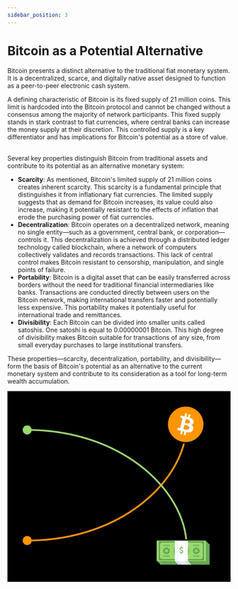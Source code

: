 ```yaml
---
sidebar_position: 3
---
```


# Bitcoin as a Potential Alternative

Bitcoin presents a distinct alternative to the traditional fiat monetary system. It is a decentralized, scarce, and digitally native asset designed to function as a peer-to-peer electronic cash system.   

A defining characteristic of Bitcoin is its fixed supply of 21 million coins. This limit is hardcoded into the Bitcoin protocol and cannot be changed without a consensus among the majority of network participants. This fixed supply stands in stark contrast to fiat currencies, where central banks can increase the money supply at their discretion. This controlled supply is a key differentiator and has implications for Bitcoin's potential as a store of value.   

Several key properties distinguish Bitcoin from traditional assets and contribute to its potential as an alternative monetary system:

- **Scarcity**: As mentioned, Bitcoin's limited supply of 21 million coins creates inherent scarcity. This scarcity is a fundamental principle that distinguishes it from inflationary fiat currencies. The limited supply suggests that as demand for Bitcoin increases, its value could also increase, making it potentially resistant to the effects of inflation that erode the purchasing power of fiat currencies.
- **Decentralization**: Bitcoin operates on a decentralized network, meaning no single entity—such as a government, central bank, or corporation—controls it. This decentralization is achieved through a distributed ledger technology called blockchain, where a network of computers collectively validates and records transactions. This lack of central control makes Bitcoin resistant to censorship, manipulation, and single points of failure.
- **Portability**: Bitcoin is a digital asset that can be easily transferred across borders without the need for traditional financial intermediaries like banks. Transactions are conducted directly between users on the Bitcoin network, making international transfers faster and potentially less expensive. This portability makes it potentially useful for international trade and remittances.
- **Divisibility**: Each Bitcoin can be divided into smaller units called satoshis. One satoshi is equal to 0.00000001 Bitcoin. This high degree of divisibility makes Bitcoin suitable for transactions of any size, from small everyday purchases to large institutional transfers.

These properties—scarcity, decentralization, portability, and divisibility—form the basis of Bitcoin's potential as an alternative to the current monetary system and contribute to its consideration as a tool for long-term wealth accumulation.

![BTC Fiat](./img/btc-fiat.jpeg)
